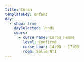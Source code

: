 ```yaml
---
title: Coran
templateKey: enfant
day:
  - show: true
    daySelected: lundi
    cours:
      - curse name: Coran Femme
        level: Confirmé
        curse hour: 14:00 - 17:00
        room: Salle N°1
---
```

